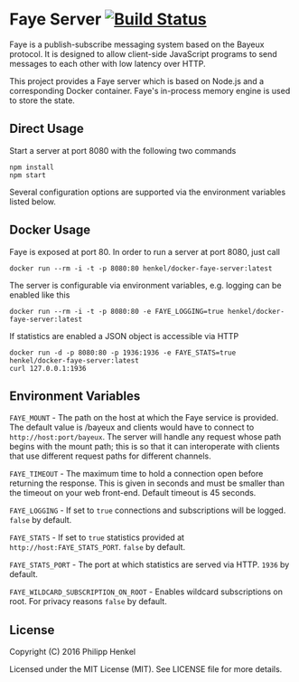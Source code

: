 Faye Server [![Build Status](https://travis-ci.org/henkel/docker-faye-server.svg?branch=master)](https://travis-ci.org/henkel/docker-faye-server)
===========

Faye is a publish-subscribe messaging system based on the Bayeux protocol. It is designed to allow client-side JavaScript programs to send messages to each other with low latency over HTTP.

This project provides a Faye server which is based on Node.js and a corresponding Docker container. Faye's in-process memory engine is used to store the state.

Direct Usage
------------
Start a server at port 8080 with the following two commands

```console
npm install
npm start
```

Several configuration options are supported via the environment variables listed below.

Docker Usage
------------

Faye is exposed at port 80. In order to run a server at port 8080, just call

```console
docker run --rm -i -t -p 8080:80 henkel/docker-faye-server:latest
```

The server is configurable via environment variables, e.g. logging can be enabled like this

```console
docker run --rm -i -t -p 8080:80 -e FAYE_LOGGING=true henkel/docker-faye-server:latest
```

If statistics are enabled a JSON object is accessible via HTTP
```console
docker run -d -p 8080:80 -p 1936:1936 -e FAYE_STATS=true henkel/docker-faye-server:latest
curl 127.0.0.1:1936
```

Environment Variables
---------------------

`FAYE_MOUNT` - The path on the host at which the Faye service is provided. The default value is /bayeux and clients would have to connect to `http://host:port/bayeux`. The server will handle any request whose path begins with the mount path; this is so that it can interoperate with clients that use different request paths for different channels.

`FAYE_TIMEOUT` - The maximum time to hold a connection open before returning the response. This is given in seconds and must be smaller than the timeout on your web front-end. Default timeout is 45 seconds.

`FAYE_LOGGING` - If set to `true` connections and subscriptions will be logged. `false` by default.

`FAYE_STATS` - If set to `true` statistics provided at `http://host:FAYE_STATS_PORT`. `false` by default.

`FAYE_STATS_PORT` - The port at which statistics are served via HTTP. `1936` by default.

`FAYE_WILDCARD_SUBSCRIPTION_ON_ROOT` - Enables wildcard subscriptions on root. For privacy reasons `false` by default.

License
-------

Copyright (C) 2016 Philipp Henkel

Licensed under the MIT License (MIT). See LICENSE file for more details.
